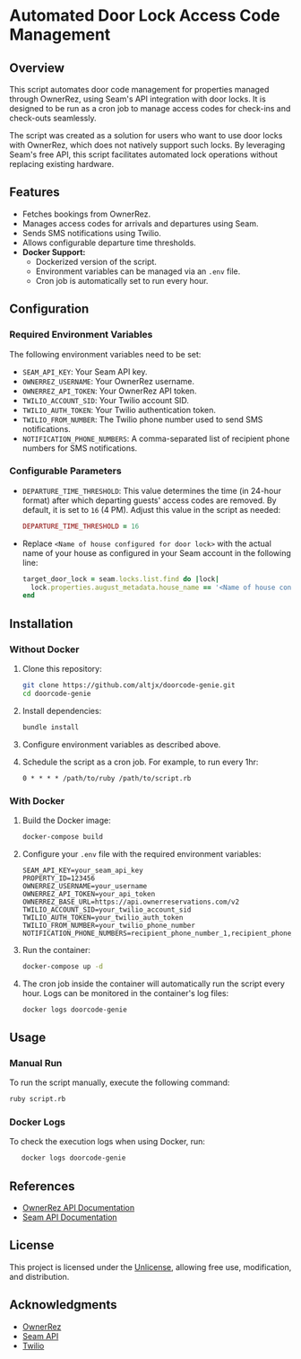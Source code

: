 # Automated Door Lock Access Code Management

## Overview
This script automates door code management for properties managed through OwnerRez, using Seam's API integration with door locks. It is designed to be run as a cron job to manage access codes for check-ins and check-outs seamlessly.

The script was created as a solution for users who want to use door locks with OwnerRez, which does not natively support such locks. By leveraging Seam's free API, this script facilitates automated lock operations without replacing existing hardware.

## Features
- Fetches bookings from OwnerRez.
- Manages access codes for arrivals and departures using Seam.
- Sends SMS notifications using Twilio.
- Allows configurable departure time thresholds.
- **Docker Support:**
  - Dockerized version of the script.
  - Environment variables can be managed via an `.env` file.
  - Cron job is automatically set to run every hour.

## Configuration

### Required Environment Variables
The following environment variables need to be set:

- `SEAM_API_KEY`: Your Seam API key.
- `OWNERREZ_USERNAME`: Your OwnerRez username.
- `OWNERREZ_API_TOKEN`: Your OwnerRez API token.
- `TWILIO_ACCOUNT_SID`: Your Twilio account SID.
- `TWILIO_AUTH_TOKEN`: Your Twilio authentication token.
- `TWILIO_FROM_NUMBER`: The Twilio phone number used to send SMS notifications.
- `NOTIFICATION_PHONE_NUMBERS`: A comma-separated list of recipient phone numbers for SMS notifications.

### Configurable Parameters
- `DEPARTURE_TIME_THRESHOLD`: This value determines the time (in 24-hour format) after which departing guests' access codes are removed. By default, it is set to `16` (4 PM). Adjust this value in the script as needed:
  ```ruby
  DEPARTURE_TIME_THRESHOLD = 16
  ```
- Replace `<Name of house configured for door lock>` with the actual name of your house as configured in your Seam account in the following line:
  ```ruby
  target_door_lock = seam.locks.list.find do |lock|
    lock.properties.august_metadata.house_name == '<Name of house configured for door lock>'
  end
  ```

## Installation

### Without Docker
1. Clone this repository:
   ```bash
   git clone https://github.com/altjx/doorcode-genie.git
   cd doorcode-genie
   ```

2. Install dependencies:
   ```bash
   bundle install
   ```

3. Configure environment variables as described above.

4. Schedule the script as a cron job. For example, to run every 1hr:
   ```cron
   0 * * * * /path/to/ruby /path/to/script.rb
   ```

### With Docker
1. Build the Docker image:
   ```bash
   docker-compose build
   ```

2. Configure your `.env` file with the required environment variables:
   ```env
   SEAM_API_KEY=your_seam_api_key
   PROPERTY_ID=123456
   OWNERREZ_USERNAME=your_username
   OWNERREZ_API_TOKEN=your_api_token
   OWNERREZ_BASE_URL=https://api.ownerreservations.com/v2
   TWILIO_ACCOUNT_SID=your_twilio_account_sid
   TWILIO_AUTH_TOKEN=your_twilio_auth_token
   TWILIO_FROM_NUMBER=your_twilio_phone_number
   NOTIFICATION_PHONE_NUMBERS=recipient_phone_number_1,recipient_phone_number_2
   ```

3. Run the container:
   ```bash
   docker-compose up -d
   ```

4. The cron job inside the container will automatically run the script every hour. Logs can be monitored in the container's log files:
   ```bash
   docker logs doorcode-genie
   ```

## Usage

### Manual Run
To run the script manually, execute the following command:
```bash
ruby script.rb
```

### Docker Logs
To check the execution logs when using Docker, run:
```bash
   docker logs doorcode-genie
```

## References
- [OwnerRez API Documentation](https://www.ownerreservations.com/support/articles/api-documentation)
- [Seam API Documentation](https://docs.seam.co/)

## License
This project is licensed under the [Unlicense](LICENSE), allowing free use, modification, and distribution.

## Acknowledgments
- [OwnerRez](https://www.ownerreservations.com/)
- [Seam API](https://www.seam.co/)
- [Twilio](https://www.twilio.com/)

